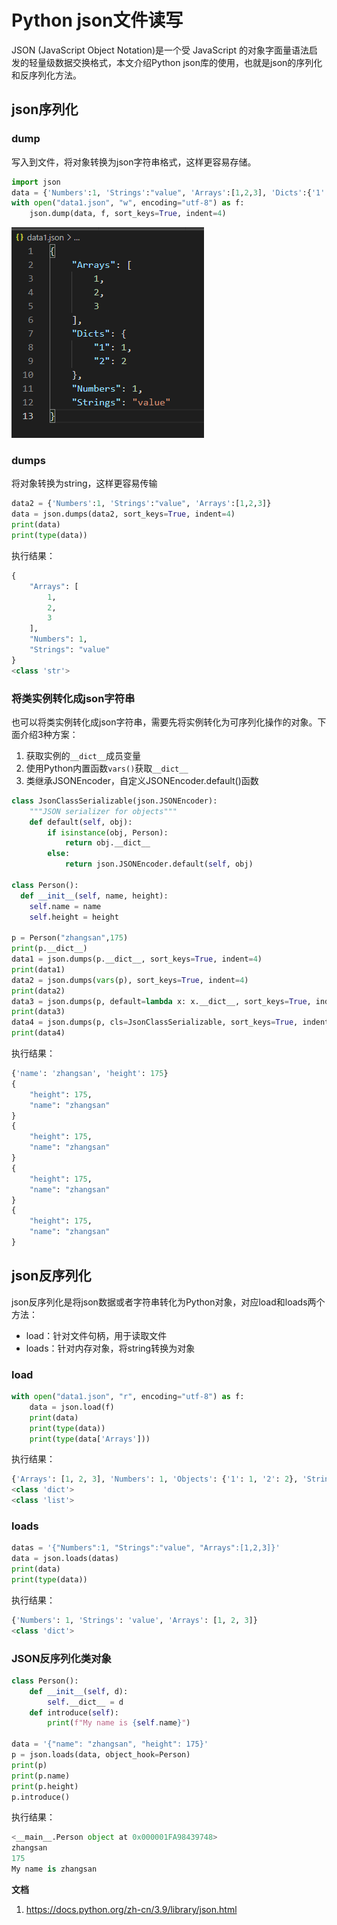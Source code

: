 # Python json文件读写
JSON (JavaScript Object Notation)是一个受 JavaScript 的对象字面量语法启发的轻量级数据交换格式，本文介绍Python json库的使用，也就是json的序列化和反序列化方法。

<!--more-->


## json序列化

### dump
写入到文件，将对象转换为json字符串格式，这样更容易存储。


```python
import json
data = {'Numbers':1, 'Strings':"value", 'Arrays':[1,2,3], 'Dicts':{'1':1,'2':2}}
with open("data1.json", "w", encoding="utf-8") as f:
    json.dump(data, f, sort_keys=True, indent=4)
```

![](python-library-for-json/json_dump.png)
### dumps

将对象转换为string，这样更容易传输


```python
data2 = {'Numbers':1, 'Strings':"value", 'Arrays':[1,2,3]}
data = json.dumps(data2, sort_keys=True, indent=4)
print(data)
print(type(data))

```
执行结果：
```python
{
    "Arrays": [
        1,
        2,
        3
    ],
    "Numbers": 1,
    "Strings": "value"
}
<class 'str'>
```


### 将类实例转化成json字符串
也可以将类实例转化成json字符串，需要先将实例转化为可序列化操作的对象。下面介绍3种方案：  
1. 获取实例的`__dict__`成员变量  
2. 使用Python内置函数`vars()`获取`__dict__`  
3. 类继承JSONEncoder，自定义JSONEncoder.default()函数  

```python
class JsonClassSerializable(json.JSONEncoder):
    """JSON serializer for objects"""
    def default(self, obj):
        if isinstance(obj, Person):
            return obj.__dict__
        else:
            return json.JSONEncoder.default(self, obj)    

class Person():
  def __init__(self, name, height):
    self.name = name
    self.height = height
    
p = Person("zhangsan",175)
print(p.__dict__)
data1 = json.dumps(p.__dict__, sort_keys=True, indent=4)
print(data1)
data2 = json.dumps(vars(p), sort_keys=True, indent=4)
print(data2)
data3 = json.dumps(p, default=lambda x: x.__dict__, sort_keys=True, indent=4)
print(data3)
data4 = json.dumps(p, cls=JsonClassSerializable, sort_keys=True, indent=4)
print(data4)
```
执行结果：
```python
{'name': 'zhangsan', 'height': 175}
{
    "height": 175,
    "name": "zhangsan"
}
{
    "height": 175,
    "name": "zhangsan"
}
{
    "height": 175,
    "name": "zhangsan"
}
{
    "height": 175,
    "name": "zhangsan"
}
```


## json反序列化

json反序列化是将json数据或者字符串转化为Python对象，对应load和loads两个方法：
- load：针对文件句柄，用于读取文件  
- loads：针对内存对象，将string转换为对象


### load


```python
with open("data1.json", "r", encoding="utf-8") as f:
    data = json.load(f)
    print(data)
    print(type(data))
    print(type(data['Arrays']))

```
执行结果：
```python
{'Arrays': [1, 2, 3], 'Numbers': 1, 'Objects': {'1': 1, '2': 2}, 'Strings': 'value'}
<class 'dict'>
<class 'list'>
```


### loads


```python
datas = '{"Numbers":1, "Strings":"value", "Arrays":[1,2,3]}'
data = json.loads(datas)
print(data)
print(type(data))

```
执行结果：
```python
{'Numbers': 1, 'Strings': 'value', 'Arrays': [1, 2, 3]}
<class 'dict'>
```


### JSON反序列化类对象


```python
class Person():
    def __init__(self, d):
        self.__dict__ = d
    def introduce(self):
        print(f"My name is {self.name}")

data = '{"name": "zhangsan", "height": 175}' 
p = json.loads(data, object_hook=Person)
print(p)
print(p.name)
print(p.height)
p.introduce()

```
执行结果：
```python
<__main__.Person object at 0x000001FA98439748>
zhangsan
175
My name is zhangsan
```

**文档**

1. https://docs.python.org/zh-cn/3.9/library/json.html



